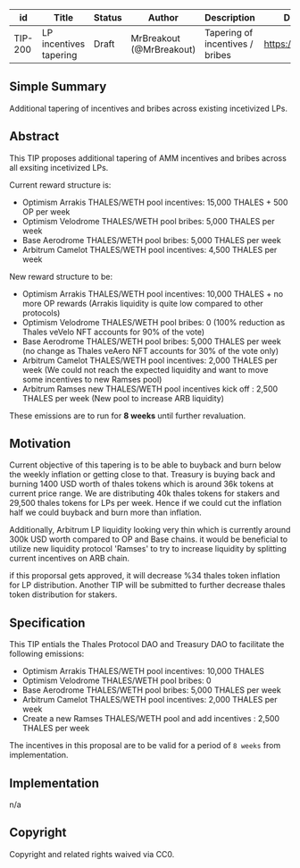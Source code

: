 | id | Title | Status | Author | Description | Discussions to | Created |
| ----------- | ----------- | ----------- | ----------- | ----------- | ----------- | ----------- |
| TIP-200 | LP incentives tapering | Draft | MrBreakout (@MrBreakout) | Tapering of incentives / bribes  | https://discord.gg/thales | 2024-05-10


## Simple Summary

Additional tapering of incentives and bribes across existing incetivized LPs.

## Abstract

This TIP proposes additional tapering of AMM incentives and bribes across all exsiting incetivized LPs.

Current reward structure is:
- Optimism Arrakis THALES/WETH pool incentives: 15,000 THALES + 500 OP per week
- Optimism Velodrome THALES/WETH pool bribes: 5,000 THALES per week
- Base Aerodrome THALES/WETH pool bribes: 5,000 THALES per week
- Arbitrum Camelot THALES/WETH pool incentives: 4,500 THALES per week

New reward structure to be:  
- Optimism Arrakis THALES/WETH pool incentives: 10,000 THALES + no more OP rewards (Arrakis liquidity is quite low compared to other protocols)
- Optimism Velodrome THALES/WETH pool bribes: 0 (100% reduction as Thales veVelo NFT accounts for 90% of the vote)
- Base Aerodrome THALES/WETH pool bribes: 5,000 THALES per week (no change as Thales veAero NFT accounts for 30% of the vote only)
- Arbitrum Camelot THALES/WETH pool incentives: 2,000 THALES per week (We could not reach the expected liquidity and want to move some incentives to new Ramses pool)
- Arbitrum Ramses new THALES/WETH pool incentives kick off : 2,500 THALES per week (New pool to increase ARB liquidity)

These emissions are to run for **8 weeks** until further revaluation.
  
## Motivation
 
Current objective of this tapering is to be able to buyback and burn below the weekly inflation or getting close to that.
Treasury is buying back and burning 1400 USD worth of thales tokens which is around 36k tokens at current price range.
We are distributing 40k thales tokens for stakers and 29,500 thales tokens for LPs per week. Hence if we could cut the inflation half 
we could buyback and burn more than inflation. 

Additionally, Arbitrum LP liquidity looking very thin which is currently around 300k USD worth compared to OP and Base chains.
it would be beneficial to utilize new liquidity protocol 'Ramses' to try to increase liquidity by splitting current incentives on ARB chain.

if this proporsal gets approved, it will decrease %34 thales token inflation for LP distribution. 
Another TIP will be submitted to further decrease thales token distribution for stakers.

## Specification 

This TIP entials the Thales Protocol DAO and Treasury DAO to facilitate the following emissions:  
- Optimism Arrakis THALES/WETH pool incentives: 10,000 THALES 
- Optimism Velodrome THALES/WETH pool bribes: 0
- Base Aerodrome THALES/WETH pool bribes: 5,000 THALES per week
- Arbitrum Camelot THALES/WETH pool incentives: 2,000 THALES per week
- Create a new Ramses THALES/WETH pool and add incentives : 2,500 THALES per week

The incentives in this proposal are to be valid for a period of `8 weeks` from implementation. 

## Implementation

n/a

## Copyright
 
Copyright and related rights waived via CC0.
